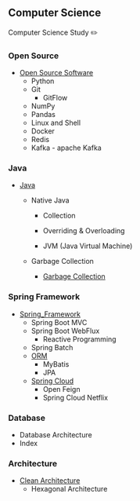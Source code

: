 ## Computer Science

Computer Science Study ✏️


### Open Source

- [Open Source Software](./Open%20Source%20Software)
  - Python
  - Git
    - GitFlow
  - NumPy
  - Pandas
  - Linux and Shell
  - Docker
  - Redis
  - Kafka - apache Kafka



### Java

- [Java](./Java/Java.md)
  
  - Native Java
  
    - Collection
    - Overriding & Overloading
  
    - JVM (Java Virtual Machine)
  
  - Garbage Collection
    - [Garbage Collection](./Java/Garbage%20Collection.md)



### Spring Framework

- [Spring_Framework](./Spring%20Framework)
  - Spring Boot MVC
  - Spring Boot WebFlux
    - Reactive Programming
  - Spring Batch
  - [ORM](./Spring%20Framework/ORM/README.md)
    - MyBatis
    - JPA
  - [Spring Cloud](./Spring%20Framework/Spring%20Cloud/README.md)
    - Open Feign
    - Spring Cloud Netflix



### Database

- Database Architecture
- Index



### Architecture

- [Clean Architecture](./Architecture/Clean%20Architecture.md)
  - Hexagonal Architecture
